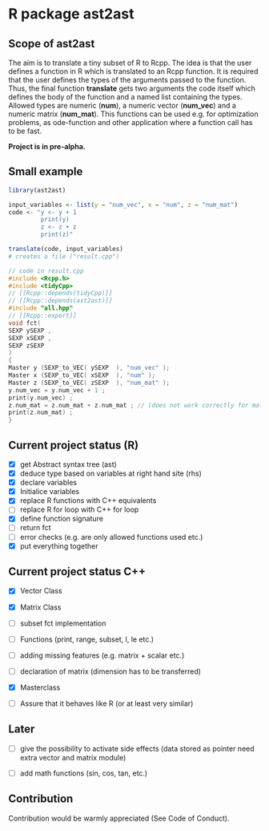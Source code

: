 # R package ast2ast

## Scope of ast2ast

The aim is to translate a tiny subset of R to Rcpp. The idea is that the user defines a function in R which is translated to an Rcpp function. It is required that the user defines the types of the arguments passed to the function. Thus, the final function **translate** gets two arguments the code itself which defines the body of the function and a named list containing the types. Allowed types are numeric (**num**), a numeric vector (**num_vec**) and a numeric matrix (**num_mat**). This functions can be used e.g. for optimization problems, as ode-function and other application where a function call has to be fast. 

**Project is in pre-alpha.**

## Small example 

```R
library(ast2ast)

input_variables <- list(y = "num_vec", x = "num", z = "num_mat")
code <- "y <- y + 1
         print(y)
         z <- z + z
         print(z)"

translate(code, input_variables)
# creates a file ("result.cpp")
```

```Cpp
// code in result.cpp
#include <Rcpp.h>
#include <tidyCpp>
// [[Rcpp::depends(tidyCpp)]]
// [[Rcpp::depends(ast2ast)]]
#include "all.hpp" 
// [[Rcpp::export]]
void fct(
SEXP ySEXP ,
SEXP xSEXP ,
SEXP zSEXP
)
{
Master y (SEXP_to_VEC( ySEXP  ), "num_vec" );
Master x (SEXP_to_VEC( xSEXP  ), "num" );
Master z (SEXP_to_VEC( zSEXP  ), "num_mat" );
y.num_vec = y.num_vec + 1 ;
print(y.num_vec) ;
z.num_mat = z.num_mat + z.num_mat ; // (does not work correctly for matrix)
print(z.num_mat) ;
}
```

## Current project status (R)

- [x] get Abstract syntax tree (ast)
- [x] deduce type based on variables at right hand site (rhs)
- [x] declare variables
- [x] Initialice variables
- [x] replace R functions with C++ equivalents 
- [ ] replace R for loop with C++ for loop
- [x] define function signature
- [ ] return fct
- [ ] error checks (e.g. are only allowed functions used etc.)
- [x] put everything together 

## Current project status C++

- [x] Vector Class
- [x] Matrix Class
- [ ] subset fct implementation
- [ ] Functions (print, range, subset, l, le etc.)
- [ ] adding missing features (e.g. matrix + scalar etc.)
- [ ] declaration of matrix (dimension has to be transferred)
- [x] Masterclass

- [ ] Assure that it behaves like R (or at least very similar)

## Later

- [ ] give the possibility to activate side effects (data stored as pointer need extra vector and matrix module)
- [ ] add math functions (sin, cos, tan, etc.)



## Contribution

Contribution would be warmly appreciated (See Code of Conduct). 